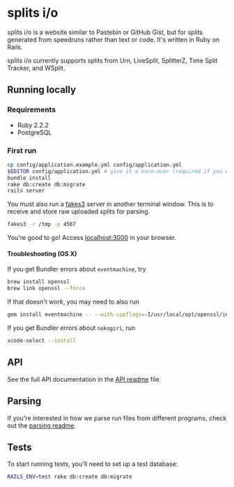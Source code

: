 # splits i/o
splits i/o is a website similar to Pastebin or GitHub Gist, but for splits generated from speedruns rather than text or
code. It's written in Ruby on Rails.

splits i/o currently supports splits from Urn, LiveSplit, SplitterZ, Time Split Tracker, and WSplit.

## Running locally

### Requirements
* Ruby 2.2.2
* PostgreSQL

### First run
```bash
cp config/application.example.yml config/application.yml
$EDITOR config/application.yml # give it a once-over (required if you want local sign in)
bundle install
rake db:create db:migrate
rails server
```

You must also run a [fakes3][fakes3] server in another terminal window. This is to receive and store raw uploaded splits
for parsing.
```bash
fakes3 -r /tmp -p 4567
```
You're good to go! Access [localhost:3000][localhost] in your browser.

[fakes3]: https://github.com/jubos/fake-s3
[localhost]: http://localhost:3000/

#### Troubleshooting (OS X)

If you get Bundler errors about `eventmachine`, try

```bash
brew install openssl
brew link openssl --force
```

If that doesn't work, you may need to also run

```bash
gem install eventmachine -- --with-cppflags=-I/usr/local/opt/openssl/include
```

If you get Bundler errors about `nokogiri`, run

```bash
xcode-select --install
```

## API
See the full API documentation in the [API readme](./docs/api.md) file.

## Parsing
If you're interested in how we parse run files from different programs, check out the [parsing
readme](./docs/parsing.md).

## Tests
To start running tests, you'll need to set up a test database:

```bash
RAILS_ENV=test rake db:create db:migrate
```
